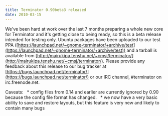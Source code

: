 ```yaml
---
title: Terminator 0.90beta3 released
date: 2010-03-15
---
```


We've been hard at work over the last 7 months preparing a whole new core for Terminator and it's getting close to being ready, so this is a beta release intended for testing only. Ubuntu packages have been uploaded to our test PPA ([https://launchpad.net/~gnome-terminator/+archive/test](https://launchpad.net/~gnome-terminator/+archive/test)) and a tarball is available from [http://mairukipa.tenshu.net/~cmsj/terminator/](http://mairukipa.tenshu.net/~cmsj/terminator/).
Please provide any feedback about this release to our bug tracker at [https://bugs.launchpad.net/terminator/](https://bugs.launchpad.net/terminator/) or our IRC channel, \#terminator on irc.freenode.net.

Caveats:
  * config files from 0.14 and earlier are currently ignored by 0.90 because the config file format has changed.
  * we now have a very basic ability to save and restore layouts, but this feature is very new and likely to contain many bugs

